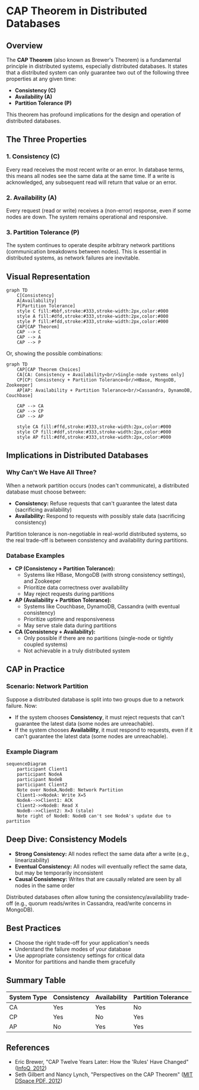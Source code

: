 # CAP Theorem in Distributed Databases

## Overview

The **CAP Theorem** (also known as Brewer's Theorem) is a fundamental principle in distributed systems, especially distributed databases. It states that a distributed system can only guarantee two out of the following three properties at any given time:

- **Consistency (C)**
- **Availability (A)**
- **Partition Tolerance (P)**

This theorem has profound implications for the design and operation of distributed databases.

## The Three Properties

### 1. Consistency (C)
Every read receives the most recent write or an error. In database terms, this means all nodes see the same data at the same time. If a write is acknowledged, any subsequent read will return that value or an error.

### 2. Availability (A)
Every request (read or write) receives a (non-error) response, even if some nodes are down. The system remains operational and responsive.

### 3. Partition Tolerance (P)
The system continues to operate despite arbitrary network partitions (communication breakdowns between nodes). This is essential in distributed systems, as network failures are inevitable.

## Visual Representation

```mermaid
graph TD
    C[Consistency]
    A[Availability]
    P[Partition Tolerance]
    style C fill:#bbf,stroke:#333,stroke-width:2px,color:#000
    style A fill:#dfd,stroke:#333,stroke-width:2px,color:#000
    style P fill:#fdd,stroke:#333,stroke-width:2px,color:#000
    CAP[CAP Theorem]
    CAP --> C
    CAP --> A
    CAP --> P
```

Or, showing the possible combinations:

```mermaid
graph TD
    CAP[CAP Theorem Choices]
    CA[CA: Consistency + Availability<br/>Single-node systems only]
    CP[CP: Consistency + Partition Tolerance<br/>HBase, MongoDB, Zookeeper]
    AP[AP: Availability + Partition Tolerance<br/>Cassandra, DynamoDB, Couchbase]
    
    CAP --> CA
    CAP --> CP
    CAP --> AP
    
    style CA fill:#ffd,stroke:#333,stroke-width:2px,color:#000
    style CP fill:#ddf,stroke:#333,stroke-width:2px,color:#000
    style AP fill:#dfd,stroke:#333,stroke-width:2px,color:#000
```

## Implications in Distributed Databases

### Why Can't We Have All Three?
When a network partition occurs (nodes can't communicate), a distributed database must choose between:
- **Consistency:** Refuse requests that can't guarantee the latest data (sacrificing availability)
- **Availability:** Respond to requests with possibly stale data (sacrificing consistency)

Partition tolerance is non-negotiable in real-world distributed systems, so the real trade-off is between consistency and availability during partitions.

### Database Examples
- **CP (Consistency + Partition Tolerance):**
  - Systems like HBase, MongoDB (with strong consistency settings), and Zookeeper
  - Prioritize data correctness over availability
  - May reject requests during partitions
- **AP (Availability + Partition Tolerance):**
  - Systems like Couchbase, DynamoDB, Cassandra (with eventual consistency)
  - Prioritize uptime and responsiveness
  - May serve stale data during partitions
- **CA (Consistency + Availability):**
  - Only possible if there are no partitions (single-node or tightly coupled systems)
  - Not achievable in a truly distributed system

## CAP in Practice

### Scenario: Network Partition
Suppose a distributed database is split into two groups due to a network failure. Now:
- If the system chooses **Consistency**, it must reject requests that can't guarantee the latest data (some nodes are unreachable).
- If the system chooses **Availability**, it must respond to requests, even if it can't guarantee the latest data (some nodes are unreachable).

### Example Diagram

```mermaid
sequenceDiagram
    participant Client1
    participant NodeA
    participant NodeB
    participant Client2
    Note over NodeA,NodeB: Network Partition
    Client1->>NodeA: Write X=5
    NodeA-->>Client1: ACK
    Client2->>NodeB: Read X
    NodeB-->>Client2: X=3 (stale)
    Note right of NodeB: NodeB can't see NodeA's update due to partition
```

## Deep Dive: Consistency Models

- **Strong Consistency:** All nodes reflect the same data after a write (e.g., linearizability)
- **Eventual Consistency:** All nodes will eventually reflect the same data, but may be temporarily inconsistent
- **Causal Consistency:** Writes that are causally related are seen by all nodes in the same order

Distributed databases often allow tuning the consistency/availability trade-off (e.g., quorum reads/writes in Cassandra, read/write concerns in MongoDB).

## Best Practices
- Choose the right trade-off for your application's needs
- Understand the failure modes of your database
- Use appropriate consistency settings for critical data
- Monitor for partitions and handle them gracefully

## Summary Table

| System Type | Consistency | Availability | Partition Tolerance |
|-------------|-------------|--------------|---------------------|
| CA          | Yes         | Yes          | No                  |
| CP          | Yes         | No           | Yes                 |
| AP          | No          | Yes          | Yes                 |

## References
- Eric Brewer, "CAP Twelve Years Later: How the 'Rules' Have Changed" ([InfoQ, 2012](https://www.infoq.com/articles/cap-twelve-years-later-how-the-rules-have-changed/))
- Seth Gilbert and Nancy Lynch, "Perspectives on the CAP Theorem" ([MIT DSpace PDF, 2012](https://dspace.mit.edu/bitstream/handle/1721.1/79112/Brewer2.pdf)) 
